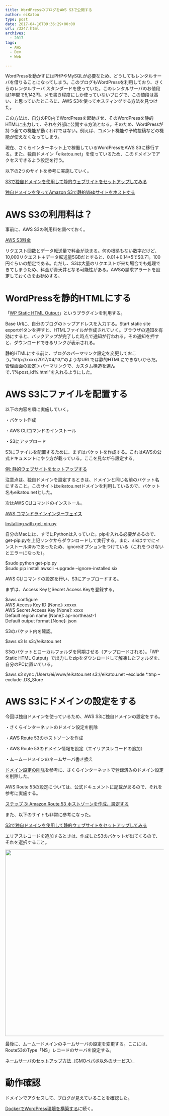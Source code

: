 ```yaml
---
title: WordPressのブログをAWS S3で公開する
author: eiKatou
type: post
date: 2017-04-16T09:36:29+00:00
url: /3247.html
archives:
  - 2017
tags:
  - AWS
  - Dev
  - Web

---
```

WordPressを動かすにはPHPやMySQLが必要なため、どうしてもレンタルサーバを借りることになってしまう。このブログもWordPressを利用しており、さくらのレンタルサーバ スタンダードを使っていた。このレンタルサーバのお値段は1年間で5,142円。メモ書き程度にしか使っていないブログで、この値段は高い、と思っていたところに、AWS S3を使ってホスティングする方法を見つけた。

この方法は、自分のPC内でWordPressを起動させ、そのWordPressを静的HTMLに出力して、それを外部に公開する方法となる。そのため、WordPressが持つ全ての機能が動くわけではない。例えば、コメント機能や予約投稿などの機能が使えなくなってしまう。 

現在、さくらインターネット上で稼働しているWordPressをAWS S3に移行する。また、独自ドメイン「eikatou.net」を使っているため、このドメインでアクセスできるよう設定を行う。 

以下の2つのサイトを参考に実施していく。
  
<a href="http://www.simpline.co.jp/tech/?p=1203" target="_blank">S3で独自ドメインを使用して静的ウェブサイトをセットアップしてみる</a>
  
<a href="http://qiita.com/Ichiro_Tsuji/items/c174d580587a622d3358" target="_blank">独自ドメインを使ってAmazon S3で静的Webサイトをホストする</a> 

<!--more-->

# AWS S3の利用料は？

事前に、AWS S3の利用料を調べておく。
  
<a href="https://aws.amazon.com/jp/s3/pricing/" target="_blank">AWS S3料金</a> 

リクエスト回数とデータ転送量で料金が決まる。何の根拠もない数字だけど、10,000リクエスト＋データ転送量5GBだとすると、$0.01＋$0.14*5で$0.71。100円ぐらいの想定である。ただし、S3は大量のリクエストが来た場合でも処理できてしまうため、料金が青天井となる可能性がある。AWSの請求アラートを設定しておくのをお勧めする。 

# WordPressを静的HTMLにする

「<a href="https://ja.wordpress.org/plugins/static-html-output-plugin/" target="_blank">WP Static HTML Output</a>」というプラグインを利用する。

Base Urlに、自分のブログのトップアドレスを入力する。Start static site exportボタンを押すと、HTMLファイルが作成されていく。ブラウザの通知を有効にすると、バックアップが完了した時点で通知が行われる。その通知を押すと、ダウンロードできるリンクが表示される。

静的HTMLにする前に、ブログのパーマリンク設定を変更しておこう。”http://xxxx/2017/04/13/”のようなURLでは静的HTMLにできないからだ。管理画面の設定＞パーマリンクで、カスタム構造を選んで、”/%post_id%.html”を入れるようにした。 

# AWS S3にファイルを配置する

以下の内容を順に実施していく。
  
・バケット作成
  
・AWS CLIコマンドのインストール
  
・S3にアップロード 

S3にファイルを配置するために、まずはバケットを作成する。これはAWSの公式ドキュメントにやり方が載っている。ここを見ながら設定する。
  
<a href="http://docs.aws.amazon.com/ja_jp/AmazonS3/latest/dev/HostingWebsiteOnS3Setup.html" target="_blank">例: 静的ウェブサイトをセットアップする</a>

注意点は、独自ドメインを設定するときは、ドメインと同じ名前のバケット名にすること。このサイトはeikatou.netドメインを利用しているので、バケット名もeikatou.netとした。 

次はAWS CLIコマンドのインストール。
  
<a href="https://aws.amazon.com/jp/cli/" target="_blank">AWS コマンドラインインターフェイス</a>
  
<a href="https://pip.pypa.io/en/stable/installing/#installing-with-get-pip-py" target="_blank">Installing with get-pip.py</a>

自分のMacには、すでにPythonは入っていた。pipを入れる必要があるので、get-pip.pyを上記リンクからダウンロードして実行する。また、sixはすでにインストール済みであったため、ignoreオプションをつけている（これをつけないとエラーになった）。

<div class="code_box">
  $sudo python get-pip.py<br /> $sudo pip install awscli &#8211;upgrade &#8211;ignore-installed six
</div></p> 

AWS CLIコマンドの設定を行い、S3にアップロードする。
  
まずは、Access KeyとSecret Access Keyを登録する。

<div class="code_box">
  $aws configure<br /> AWS Access Key ID [None]: xxxxx<br /> AWS Secret Access Key [None]: xxxx<br /> Default region name [None]: ap-northeast-1<br /> Default output format [None]: json
</div>

S3のバケット内を確認。

<div class="code_box">
  $aws s3 ls s3://eikatou.net
</div>

S3のバケットとローカルフォルダを同期させる（アップロードされる）。「WP Static HTML Output」で出力したzipをダウンロードして解凍したフォルダを、自分のPCに置いている。

<div class="code_box">
  $aws s3 sync /Users/ei/www/eikatou.net s3://eikatou.net &#8211;exclude *.tmp &#8211;exclude .DS_Store
</div></p> 

# AWS S3にドメインの設定をする

今回は独自ドメインを使っているため、AWS S3に独自ドメインの設定をする。
  
・さくらインターネットのドメイン設定を削除
  
・AWS Route 53のホストゾーンを作成
  
・AWS Route 53のドメイン情報を設定（エイリアスレコードの追加）
  
・ムームードメインのネームサーバ書き換え 

<a href="https://help.sakura.ad.jp/hc/ja/articles/206056302-%E3%83%89%E3%83%A1%E3%82%A4%E3%83%B3%E8%A8%AD%E5%AE%9A%E3%81%AE%E5%89%8A%E9%99%A4" target="_blank">ドメイン設定の削除</a>を参考に、さくらインターネットで登録済みのドメイン設定を削除した。 

AWS Route 53の設定については、公式ドキュメントに記載があるので、それを参考に実施する。
  
<a href="http://docs.aws.amazon.com/ja_jp/AmazonS3/latest/dev/website-hosting-custom-domain-walkthrough.html#root-domain-walkthrough-switch-to-route53-as-dnsprovider" target="_blank">ステップ 3: Amazon Route 53 ホストゾーンを作成、設定する</a>

また、以下のサイトも非常に参考になった。
  
<a href="http://www.simpline.co.jp/tech/?p=1203" target="_blank">S3で独自ドメインを使用して静的ウェブサイトをセットアップしてみる</a>

エリアスレコードを追加するときは、作成したS3のバケットが出てくるので、それを選択すること。
  
[<img src="/uploads/2017/04/170415-0004_2.jpg" alt="" width="800" height="593" class="alignnone size-full wp-image-3262" srcset="/uploads/2017/04/170415-0004_2.jpg 800w, /uploads/2017/04/170415-0004_2-300x222.jpg 300w, /uploads/2017/04/170415-0004_2-768x569.jpg 768w, /uploads/2017/04/170415-0004_2-405x300.jpg 405w" sizes="(max-width: 800px) 100vw, 800px" />][1] 

最後に、ムームードメインのネームサーバの設定を変更する。ここには、Route53のType「NS」レコードのサーバを設定する。
  
<a href="https://muumuu-domain.com/?mode=guide&#038;state=ns_other" target="_blank">ネームサーバのセットアップ方法（GMOペパボ以外のサービス）</a>

# 動作確認

ドメインでアクセスして、ブログが見えていることを確認した。

<a href="./3299.html" target="_blank">DockerでWordPress環境を構築する</a>に続く。

 [1]: /uploads/2017/04/170415-0004_2.jpg
